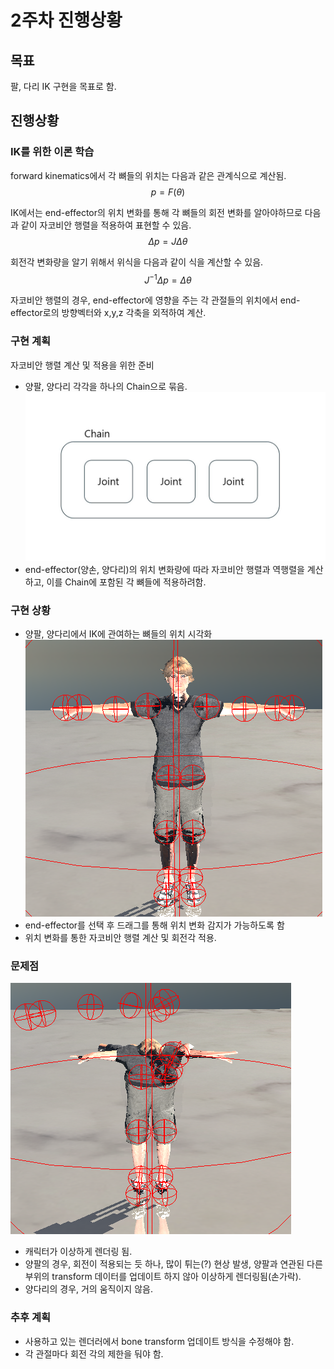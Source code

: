 # 2주차 진행상황

## 목표

팔, 다리 IK 구현을 목표로 함.

## 진행상황

### IK를 위한 이론 학습  
forward kinematics에서 각 뼈들의 위치는 다음과 같은 관계식으로 계산됨.  
$$
p = F(\theta)
$$  

IK에서는 end-effector의 위치 변화를 통해 각 뼈들의 회전 변화를 알아야하므로 다음과 같이 자코비안 행렬을 적용하여 표현할 수 있음.
$$
\Delta p = J\Delta\theta
$$

회전각 변화량을 알기 위해서 위식을 다음과 같이 식을 계산할 수 있음.
$$
J^{-1}\Delta p = \Delta\theta
$$

자코비안 행렬의 경우, end-effector에 영향을 주는 각 관절들의 위치에서 end-effector로의 방향벡터와 x,y,z 각축을 외적하여 계산.

### 구현 계획
자코비안 행렬 계산 및 적용을 위한 준비  
- 양팔, 양다리 각각을 하나의 Chain으로 묶음.  
![alt text](image-3.jpg)
- end-effector(양손, 양다리)의 위치 변화량에 따라 자코비안 행렬과 역행렬을 계산하고, 이를 Chain에 포함된 각 뼈들에 적용하려함.

### 구현 상황
- 양팔, 양다리에서 IK에 관여하는 뼈들의 위치 시각화  
![alt text](image-3.png)
- end-effector를 선택 후 드래그를 통해 위치 변화 감지가 가능하도록 함
- 위치 변화를 통한 자코비안 행렬 계산 및 회전각 적용.

### 문제점
![alt text](image-4.png) 
- 캐릭터가 이상하게 렌더링 됨.  
- 양팔의 경우, 회전이 적용되는 듯 하나, 많이 튀는(?) 현상 발생, 양팔과 연관된 다른 부위의 transform 데이터를 업데이트 하지 않아 이상하게 렌더링됨(손가락).  
- 양다리의 경우, 거의 움직이지 않음.  

### 추후 계획
- 사용하고 있는 렌더러에서 bone transform 업데이트 방식을 수정해야 함.
- 각 관절마다 회전 각의 제한을 둬야 함.